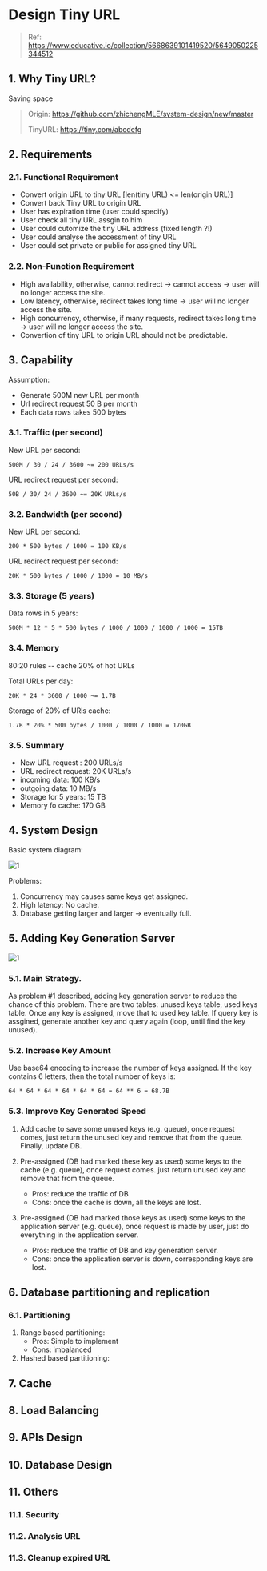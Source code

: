 # Design Tiny URL

> Ref: https://www.educative.io/collection/5668639101419520/5649050225344512

## 1. Why Tiny URL?

Saving space

> Origin: https://github.com/zhichengMLE/system-design/new/master
>
> TinyURL: https://tiny.com/abcdefg

## 2. Requirements

### 2.1. Functional Requirement

- Convert origin URL to tiny URL [len(tiny URL) <= len(origin URL)]
- Convert back Tiny URL to origin URL
- User has expiration time (user could specify)
- User check all tiny URL assgin to him
- User could cutomize the tiny URL address (fixed length ?!)
- User could analyse the accessment of tiny URL
- User could set private or public for assigned tiny URL

### 2.2. Non-Function Requirement

- High availability, otherwise, cannot redirect -> cannot access -> user will no longer access the site.
- Low latency, otherwise, redirect takes long time -> user will no longer access the site.
- High concurrency, otherwise, if many requests, redirect takes long time -> user will no longer access the site.
- Convertion of tiny URL to origin URL should not be predictable.

## 3. Capability

Assumption: 
- Generate 500M new URL per month
- Url redirect request 50 B per month
- Each data rows takes 500 bytes

### 3.1. Traffic (per second)

New URL per second: 

    500M / 30 / 24 / 3600 ~= 200 URLs/s


URL redirect request per second: 

    50B / 30/ 24 / 3600 ~= 20K URLs/s

### 3.2. Bandwidth (per second)

New URL per second:
    
    200 * 500 bytes / 1000 = 100 KB/s

URL redirect request per second: 
    
    20K * 500 bytes / 1000 / 1000 = 10 MB/s


### 3.3. Storage (5 years)

Data rows in 5 years: 

    500M * 12 * 5 * 500 bytes / 1000 / 1000 / 1000 / 1000 = 15TB


### 3.4. Memory

80:20 rules -- cache 20% of hot URLs

Total URLs per day:

    20K * 24 * 3600 / 1000 ~= 1.7B

Storage of 20% of URls cache:

    1.7B * 20% * 500 bytes / 1000 / 1000 / 1000 = 170GB 


### 3.5. Summary

- New URL request : 200 URLs/s
- URL redirect request: 20K URLs/s
- incoming data: 100 KB/s
- outgoing data: 10 MB/s
- Storage for 5 years: 15 TB
- Memory fo cache: 170 GB

## 4. System Design

Basic system diagram:

![1](https://github.com/zhichengMLE/system-design/blob/master/_figs/tinyurl_1.jpg?raw=true)

Problems:
1. Concurrency may causes same keys get assigned.
2. High latency: No cache.
3. Database getting larger and larger -> eventually full.

## 5. Adding Key Generation Server


![1](https://github.com/zhichengMLE/system-design/blob/master/_figs/tinyurl_2.jpg?raw=true)


### 5.1. Main Strategy.
As problem #1 described, adding key generation server to reduce the chance of this problem. There are two tables: unused keys table, used keys table. Once any key is assigned, move that to used key table. If query key is assgined, generate another key and query again (loop, until find the key unused).

### 5.2. Increase Key Amount

Use base64 encoding to increase the number of keys assigned. If the key contains 6 letters, then the total number of keys is:

    64 * 64 * 64 * 64 * 64 * 64 = 64 ** 6 = 68.7B

### 5.3. Improve Key Generated Speed

1. Add cache to save some unused keys (e.g. queue), once request comes, just return the unused key and remove that from the queue. Finally, update DB.
2. Pre-assigned (DB had marked these key as used) some keys to the cache (e.g. queue), once request comes. just return unused key and remove that from the queue.

   - Pros: reduce the traffic of DB
   - Cons: once the cache is down, all the keys are lost.

3. Pre-assigned (DB had marked those keys as used) some keys to the application server (e.g. queue), once request is made by user, just do everything in the application server.

    - Pros: reduce the traffic of DB and key generation server.
    - Cons: once the application server is down, corresponding keys are lost.

## 6. Database partitioning and replication

### 6.1. Partitioning

1. Range based partitioning:
   - Pros: Simple to implement
   - Cons: imbalanced 
2. Hashed based partitioning:

## 7. Cache

## 8. Load Balancing

## 9. APIs Design

## 10. Database Design


## 11. Others

### 11.1. Security

### 11.2. Analysis URL

### 11.3. Cleanup expired URL
